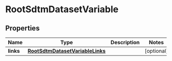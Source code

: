 

# RootSdtmDatasetVariable


## Properties

| Name | Type | Description | Notes |
|------------ | ------------- | ------------- | -------------|
|**links** | [**RootSdtmDatasetVariableLinks**](RootSdtmDatasetVariableLinks.md) |  |  [optional] |




